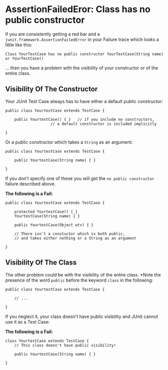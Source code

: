 AssertionFailedEror: Class has no public constructor
====================================================

If you are consistently getting a red bar and a `junit.framework.AssertionFailedError` in your Failure trace which looks a little like this:

    Class YourTestCase has no public constructor YourTestCase(String name) or YourTestCase()

… then you have a problem with the visibility of your constructor or of the entire class.

Visibility Of The Constructor
-----------------------------

Your JUnit Test Case always has to have either a default public constructor:

    public class YourtestCase extends TestCase {
    	
    	public YourtestCase() { }	// if you include no constructors,
    					// a default constructor is included implicitly
    	
    }

Or a public constructor which takes a `String` as an argument:

    public class YourtestCase extends TestCase {
    	
    	public YourtestCase(String name) { }
    	
    }

If you don’t specify one of these you will get the `no public constructor` failure described above.

**The following is a Fail:**

    public class YourtestCase extends TestCase {
    	
    	protected YourtestCase() { }
    	YourtestCase(String name) { }
    	
    	public YourtestCase(Object wtv) { }
    	
    	// There isn't a constuctor which is both public,
    	// and takes either nothing or a String as an argument
    	
    }

Visibility Of The Class
-----------------------

The other problem could be with the visibility of the entire class. \*Note the presence of the word `public` before the keyword `class` in the following:

    public class YourtestCase extends TestCase {
    	
    	// ...
    	
    }

If you neglect it, your class doesn’t have public visibility and JUnit cannot use it as a Test Case:

**The following is a Fail:**

    class YourtestCase extends TestCase {
    	// This class doesn't have public visibility!
    	
    	public YourtestCase(String name) { }
    	
    }
